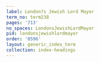 ```yaml
---
label: London?s Jewish Lord Mayor
term_no: term238
pages: '713'
no_spaces: LondonsJewishLordMayor
pid: londonsjewishlordmayor
order: '0596'
layout: generic_index_term
collection: index-headings
---
```

